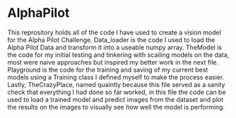 # AlphaPilot

This reprository holds all of the code I have used to create a vision model for the Alpha Pilot Challenge.
Data_loader is the code I used to load the Alpha Pilot Data and transform it into a useable numpy array.
TheModel is the code for my initial testing and tinkering with scailing models on the data, most were naive approaches but inspired my better work in the next file.
Playground is the code for the training and saving of my current best models using a Training class I defined myself to make the process easier.
Lastly, TheCrazyPlace, named quaintly because this file served as a sanity check that everything I had done so far worked, in this file the code can be used to load a trained model and predict images from the dataset and plot the results on the images to visually see how well the model is performing.
